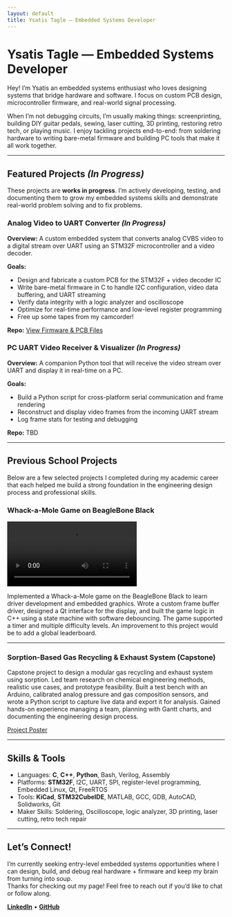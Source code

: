 ```yaml
---
layout: default
title: Ysatis Tagle — Embedded Systems Developer
---
```


# Ysatis Tagle — Embedded Systems Developer

Hey! I’m Ysatis an embedded systems enthusiast who loves designing systems that bridge hardware and software.
I focus on custom PCB design, microcontroller firmware, and real-world signal processing.

When I’m not debugging circuits, I’m usually making things: screenprinting, building DIY guitar pedals, sewing, laser cutting, 3D printing, restoring retro tech, or playing music. I enjoy tackling projects end-to-end: from soldering hardware to writing bare-metal firmware and building PC tools that make it all work together.

---

## Featured Projects *(In Progress)*

These projects are **works in progress**. I’m actively developing, testing, and documenting them to grow my embedded systems skills and demonstrate real-world problem solving and to fix problems.

### Analog Video to UART Converter *(In Progress)*

**Overview:**
A custom embedded system that converts analog CVBS video to a digital stream over UART using an STM32F microcontroller and a video decoder.

**Goals:**  
- Design and fabricate a custom PCB for the STM32F + video decoder IC
- Write bare-metal firmware in C to handle I2C configuration, video data buffering, and UART streaming  
- Verify data integrity with a logic analyzer and oscilloscope  
- Optimize for real-time performance and low-level register programming
- Free up some tapes from my camcorder!

**Repo:** [View Firmware & PCB Files](https://github.com/ytag3/hi8-to-uart)


### PC UART Video Receiver & Visualizer *(In Progress)*

**Overview:**
A companion Python tool that will receive the video stream over UART and display it in real-time on a PC.

**Goals:**
- Build a Python script for cross-platform serial communication and frame rendering
- Reconstruct and display video frames from the incoming UART stream
- Log frame stats for testing and debugging

**Repo:** TBD

---

## Previous School Projects

Below are a few selected projects I completed during my academic career that each helped me build a strong foundation in the engineering design process and professional skills.

### Whack-a-Mole Game on BeagleBone Black

![Video](/media/whackamole.mp4)

Implemented a Whack-a-Mole game on the BeagleBone Black to learn driver development and embedded graphics. Wrote a custom frame buffer driver, designed a Qt interface for the display, and built the game logic in C++ using a state machine with software debouncing. The game supported a timer and multiple difficulty levels. An improvement to this project would be to add a global leaderboard.

---

### Sorption-Based Gas Recycling & Exhaust System (Capstone)

Capstone project to design a modular gas recycling and exhaust system using sorption. Led team research on chemical engineering methods, realistic use cases, and prototype feasibility. Built a test bench with an Arduino, calibrated analog pressure and gas composition sensors, and wrote a Python script to capture live data and export it for analysis. Gained hands-on experience managing a team, planning with Gantt charts, and documenting the engineering design process.

[Project Poster](/media/design_clinic.pdf)

---

## Skills & Tools

- Languages: **C**, **C++**, **Python**, Bash, Verilog, Assembly
- Platforms: **STM32F**, I2C, UART, SPI, register-level programming, Embedded Linux, Qt, FreeRTOS
- Tools: **KiCad**, **STM32CubeIDE**, MATLAB, GCC, GDB, AutoCAD, Solidworks, Git
- Maker Skills: Soldering, Oscilloscope, logic analyzer, 3D printing, laser cutting, retro tech repair

--- 

## Let’s Connect!

I’m currently seeking entry-level embedded systems opportunities where I can design, build, and debug real hardware + firmware and keep my brain from turning into soup.  
Thanks for checking out my page! Feel free to reach out if you’d like to chat or follow along.

**[LinkedIn](https://www.linkedin.com/in/ytagle/)** • **[GitHub](https://github.com/ytag3)** 
